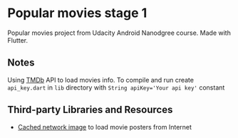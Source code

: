# Popular movies stage 1

Popular movies project from Udacity Android Nanodgree course.
Made with Flutter.

## Notes

Using [TMDb](https://www.themoviedb.org/) API to load movies info.
To compile and run create `api_key.dart` in `lib` directory with `String apiKey='Your api key'` constant

## Third-party Libraries and Resources
- [Cached network image](https://pub.dartlang.org/packages/cached_network_image) to load movie posters from Internet
